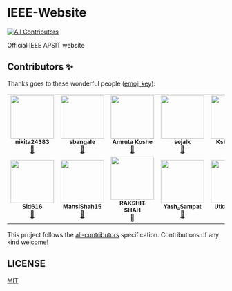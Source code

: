 # IEEE-Website
<!-- ALL-CONTRIBUTORS-BADGE:START - Do not remove or modify this section -->
[![All Contributors](https://img.shields.io/badge/all_contributors-14-orange.svg?style=flat-square)](#contributors-)
<!-- ALL-CONTRIBUTORS-BADGE:END -->



Official IEEE APSIT website

## Contributors ✨

Thanks goes to these wonderful people ([emoji key](https://allcontributors.org/docs/en/emoji-key)):

<!-- ALL-CONTRIBUTORS-LIST:START - Do not remove or modify this section -->
<!-- prettier-ignore-start -->
<!-- markdownlint-disable -->
<table>
  <tr>
    <td align="center"><a href="https://github.com/nikita24383"><img src="https://avatars1.githubusercontent.com/u/55633694?v=4?s=100" width="100px;" alt=""/><br /><sub><b>nikita24383</b></sub></a><br /><a href="#projectManagement-nikita24383" title="Project Management">📆</a></td>
    <td align="center"><a href="https://github.com/sbangale"><img src="https://avatars0.githubusercontent.com/u/65482651?v=4?s=100" width="100px;" alt=""/><br /><sub><b>sbangale</b></sub></a><br /><a href="#design-sbangale" title="Design">🎨</a></td>
    <td align="center"><a href="https://github.com/AmrutaKoshe"><img src="https://avatars3.githubusercontent.com/u/59871941?v=4?s=100" width="100px;" alt=""/><br /><sub><b>Amruta Koshe</b></sub></a><br /><a href="#design-AmrutaKoshe" title="Design">🎨</a></td>
    <td align="center"><a href="https://github.com/sejalkhedekar"><img src="https://avatars2.githubusercontent.com/u/56118163?v=4?s=100" width="100px;" alt=""/><br /><sub><b>sejalk</b></sub></a><br /><a href="#design-sejalkhedekar" title="Design">🎨</a></td>
    <td align="center"><a href="https://github.com/kshitizJ"><img src="https://avatars1.githubusercontent.com/u/53303745?v=4?s=100" width="100px;" alt=""/><br /><sub><b>Kshitiz Jain</b></sub></a><br /><a href="#design-kshitizJ" title="Design">🎨</a></td>
    <td align="center"><a href="https://github.com/Omichougule"><img src="https://avatars1.githubusercontent.com/u/63452279?v=4?s=100" width="100px;" alt=""/><br /><sub><b>Omichougule</b></sub></a><br /><a href="#design-Omichougule" title="Design">🎨</a></td>
    <td align="center"><a href="https://github.com/ishaphadkar"><img src="https://avatars2.githubusercontent.com/u/62344880?v=4?s=100" width="100px;" alt=""/><br /><sub><b>ishaphadkar</b></sub></a><br /><a href="#design-ishaphadkar" title="Design">🎨</a></td>
  </tr>
  <tr>
    <td align="center"><a href="https://github.com/Sid616"><img src="https://avatars3.githubusercontent.com/u/67314791?v=4?s=100" width="100px;" alt=""/><br /><sub><b>Sid616</b></sub></a><br /><a href="#design-Sid616" title="Design">🎨</a></td>
    <td align="center"><a href="https://github.com/MansiShah15"><img src="https://avatars0.githubusercontent.com/u/59872009?v=4?s=100" width="100px;" alt=""/><br /><sub><b>MansiShah15</b></sub></a><br /><a href="#design-MansiShah15" title="Design">🎨</a></td>
    <td align="center"><a href="https://github.com/rakshitshah-28"><img src="https://avatars1.githubusercontent.com/u/64726681?v=4?s=100" width="100px;" alt=""/><br /><sub><b>RAKSHIT SHAH</b></sub></a><br /><a href="#design-rakshitshah-28" title="Design">🎨</a></td>
    <td align="center"><a href="https://github.com/YashSampat23154"><img src="https://avatars2.githubusercontent.com/u/52824246?v=4?s=100" width="100px;" alt=""/><br /><sub><b>Yash_Sampat</b></sub></a><br /><a href="#projectManagement-YashSampat23154" title="Project Management">📆</a></td>
    <td align="center"><a href="https://github.com/utkarsh17naik"><img src="https://avatars1.githubusercontent.com/u/34398133?v=4?s=100" width="100px;" alt=""/><br /><sub><b>Utkarsh Naik</b></sub></a><br /><a href="#design-utkarsh17naik" title="Design">🎨</a></td>
    <td align="center"><a href="https://github.com/adi123567"><img src="https://avatars3.githubusercontent.com/u/62325126?v=4?s=100" width="100px;" alt=""/><br /><sub><b>adi123567</b></sub></a><br /><a href="#design-adi123567" title="Design">🎨</a></td>
    <td align="center"><a href="https://github.com/AaryanParab"><img src="https://avatars.githubusercontent.com/u/66095080?v=4?s=100" width="100px;" alt=""/><br /><sub><b>Aaryan Parab</b></sub></a><br /><a href="#design-AaryanParab" title="Design">🎨</a></td>
  </tr>
</table>

<!-- markdownlint-restore -->
<!-- prettier-ignore-end -->

<!-- ALL-CONTRIBUTORS-LIST:END -->

This project follows the [all-contributors](https://github.com/all-contributors/all-contributors) specification. Contributions of any kind welcome!



## LICENSE

[MIT](LICENSE)
